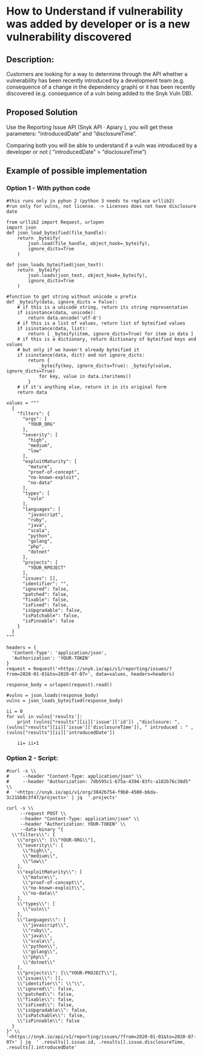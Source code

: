 # How to Understand if vulnerability was added by developer or is a new vulnerability discovered

## Description:
Customers are looking for a way to determine through the API whether a vulnerability has been recently introduced by a development team (e.g. consequence of a change in the dependency graph) or it has been recently discovered (e.g. consequence of a vuln being added to the Snyk Vuln DB).

## Proposed Solution
Use the Reporting Issue API (Snyk API · Apiary ), you will get these parameters: “introducedDate” and “disclosureTime”.

Comparing both you will be able to understand if a vuln was introduced by a developer or not ( "introducedDate” > “disclosureTime”)

## Example of possible implementation
### Option 1 - With python code

```
#this runs only in pyhon 2 (python 3 needs to replace urllib2)
#run only for vulns, not license. -> Licenses does not have disclosure date

from urllib2 import Request, urlopen
import json
def json_load_byteified(file_handle):
    return _byteify(
        json.load(file_handle, object_hook=_byteify),
        ignore_dicts=True
    )

def json_loads_byteified(json_text):
    return _byteify(
        json.loads(json_text, object_hook=_byteify),
        ignore_dicts=True
    )

#function to get string without unicode u prefix
def _byteify(data, ignore_dicts = False):
    # if this is a unicode string, return its string representation
    if isinstance(data, unicode):
        return data.encode('utf-8')
    # if this is a list of values, return list of byteified values
    if isinstance(data, list):
        return [ _byteify(item, ignore_dicts=True) for item in data ]
    # if this is a dictionary, return dictionary of byteified keys and values
    # but only if we haven't already byteified it
    if isinstance(data, dict) and not ignore_dicts:
        return {
            _byteify(key, ignore_dicts=True): _byteify(value, ignore_dicts=True)
            for key, value in data.iteritems()
        }
    # if it's anything else, return it in its original form
    return data

values = """
  {
    "filters": {
      "orgs": [
        "YOUR_ORG"
      ],
      "severity": [
        "high",
        "medium",
        "low"
      ],
      "exploitMaturity": [
        "mature",
        "proof-of-concept",
        "no-known-exploit",
        "no-data"
      ],
      "types": [
        "vuln"
      ],
      "languages": [
        "javascript",
        "ruby",
        "java",
        "scala",
        "python",
        "golang",
        "php",
        "dotnet"
      ],
      "projects": [
        "YOUR_RPOJECT"
      ],
      "issues": [],
      "identifier": "",
      "ignored": false,
      "patched": false,
      "fixable": false,
      "isFixed": false,
      "isUpgradable": false,
      "isPatchable": false,
      "isPinnable": false
    }
  }
"""

headers = {
  'Content-Type': 'application/json',
  'Authorization': 'YOUR-TOKEN'
}
request = Request('<https://snyk.io/api/v1/reporting/issues/?from=2020-01-01&to=2020-07-07>', data=values, headers=headers)

response_body = urlopen(request).read()

#vulns = json.loads(response_body)
vulns = json_loads_byteified(response_body)

ii = 0
for vul in vulns['results']:
    print (vulns["results"][ii]['issue']['id']) ,"disclosure: ", (vulns["results"][ii]['issue']['disclosureTime']), " introduced : " ,(vulns["results"][ii]['introducedDate'])

    ii= ii+1
```

### Option 2 - Script:

```
#curl -s \\
#     --header "Content-Type: application/json" \\
#     --header "Authorization: 7db595c1-675a-4394-83fc-a182b76c38d5" \\
#  '<https://snyk.io/api/v1/org/3842b754-f9b0-4500-b6da-3c21bb8c3f47/projects>' | jq  '.projects'

curl -s \\
     --request POST \\
     --header "Content-Type: application/json" \\
     --header "Authorization: YOUR-TOKEN" \\
     --data-binary "{
  \\"filters\\": {
    \\"orgs\\": [\\"YOUR-ORG\\"],
    \\"severity\\": [
      \\"high\\",
      \\"medium\\",
      \\"low\\"
    ],
    \\"exploitMaturity\\": [
      \\"mature\\",
      \\"proof-of-concept\\",
      \\"no-known-exploit\\",
      \\"no-data\\"
    ],
    \\"types\\": [
      \\"vuln\\"
    ],
    \\"languages\\": [
      \\"javascript\\",
      \\"ruby\\",
      \\"java\\",
      \\"scala\\",
      \\"python\\",
      \\"golang\\",
      \\"php\\",
      \\"dotnet\\"
    ],
    \\"projects\\": [\\"YOUR-PROJECT\\"],
    \\"issues\\": [],
    \\"identifier\\": \\"\\",
    \\"ignored\\": false,
    \\"patched\\": false,
    \\"fixable\\": false,
    \\"isFixed\\": false,
    \\"isUpgradable\\": false,
    \\"isPatchable\\": false,
    \\"isPinnable\\": false
  }
}" \\
'<https://snyk.io/api/v1/reporting/issues/?from=2020-01-01&to=2020-07-07>' | jq  ' .results[].issue.id, .results[].issue.disclosureTime, .results[].introducedDate'
```
